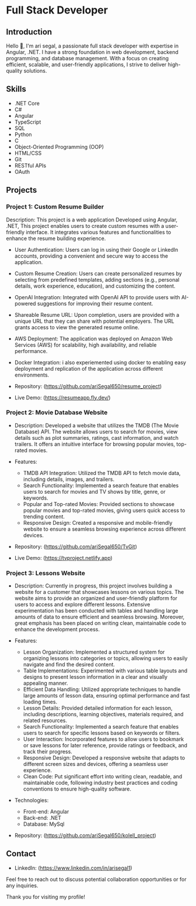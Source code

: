 # Full Stack Developer


## Introduction

Hello 👋, I'm ari segal, a passionate full stack developer with expertise in Angular, .NET. I have a strong foundation in web development, backend programming, and database management. With a focus on creating efficient, scalable, and user-friendly applications, I strive to deliver high-quality solutions.


## Skills

- .NET Core
- C#
- Angular
- TypeScript
- SQL
- Python
- C
- Object-Oriented Programming (OOP)
- HTML/CSS
- Git
- RESTful APIs
- OAuth

## Projects

### Project 1: Custom Resume Builder

 Description: This project is a web application Developed using Angular, .NET, This project enables users to create custom resumes with a user-friendly interface. It integrates various features and functionalities to enhance the resume building experience.

  - User Authentication: Users can log in using their Google or LinkedIn accounts, providing a convenient and secure way to access the application.

  - Custom Resume Creation: Users can create personalized resumes by selecting from predefined templates, adding sections (e.g., personal details, work experience, education), and customizing the content.

  -  OpenAI Integration: Integrated with OpenAI API to provide users with AI-powered suggestions for improving their resume content.

  - Shareable Resume URL: Upon completion, users are provided with a unique URL that they can share with potential employers. The URL grants access to view the generated resume online.

  - AWS Deployment: The application was deployed on Amazon Web Services (AWS) for scalability, high availability, and reliable performance.

  - Docker Integration: i also experiemented using docker to enabling easy deployment and replication of the application across different environments.
- Repository: (https://github.com/ariSegal650/resume_project)
- Live Demo: (https://resumeapp.fly.dev/)


### Project 2: Movie Database Website

- Description: Developed a website that utilizes the TMDB (The Movie Database) API. The website allows users to search for movies, view details such as plot summaries, ratings, cast information, and watch trailers. It offers an intuitive interface for browsing popular movies, top-rated movies.

- Features:
  - TMDB API Integration: Utilized the TMDB API to fetch movie data, including details, images, and trailers.
  - Search Functionality: Implemented a search feature that enables users to search for movies and TV shows by title, genre, or keywords.
  - Popular and Top-rated Movies: Provided sections to showcase popular movies and top-rated movies, giving users quick access to trending content.
  - Responsive Design: Created a responsive and mobile-friendly website to ensure a seamless browsing experience across different devices.

- Repository: (https://github.com/ariSegal650/TvGit)
- Live Demo: (https://tvproject.netlify.app)


### Project 3: Lessons Website

- Description: Currently in progress, this project involves building a website for a customer that showcases lessons on various topics. The website aims to provide an organized and user-friendly platform for users to access and explore different lessons. Extensive experimentation has been conducted with tables and handling large amounts of data to ensure efficient and seamless browsing. Moreover, great emphasis has been placed on writing clean, maintainable code to enhance the development process.

- Features:
  - Lesson Organization: Implemented a structured system for organizing lessons into categories or topics, allowing users to easily navigate and find the desired content.
  - Table Implementations: Experimented with various table layouts and designs to present lesson information in a clear and visually appealing manner.
  - Efficient Data Handling: Utilized appropriate techniques to handle large amounts of lesson data, ensuring optimal performance and fast loading times.
  - Lesson Details: Provided detailed information for each lesson, including descriptions, learning objectives, materials required, and related resources.
  - Search Functionality: Implemented a search feature that enables users to search for specific lessons based on keywords or filters.
  - User Interaction: Incorporated features to allow users to bookmark or save lessons for later reference, provide ratings or feedback, and track their progress.
  - Responsive Design: Developed a responsive website that adapts to different screen sizes and devices, offering a seamless user experience.
  - Clean Code: Put significant effort into writing clean, readable, and maintainable code, following industry best practices and coding conventions to ensure high-quality software.

- Technologies:
  - Front-end: Angular
  - Back-end: .NET 
  - Database: MySql

- Repository: (https://github.com/ariSegal650/kolell_project)

## Contact

- LinkedIn: (https://www.linkedin.com/in/arisegal1)

Feel free to reach out to discuss potential collaboration opportunities or for any inquiries.

Thank you for visiting my profile!

